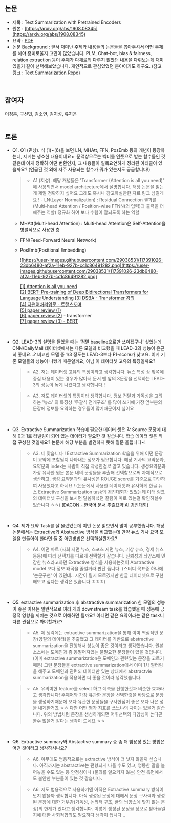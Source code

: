 ## 논문
- 제목 : Text Summarization with Pretrained Encoders
- 원본 : [https://arxiv.org/abs/1908.08345](https://arxiv.org/abs/1908.08345)
- 요약 : [PDF](https://melon-buffer-f27.notion.site/Text-Summarization-with-Pretrained-Encoders-098920484ee14f1b9a13b0b32f047068)
- 논문 Background : 앞서 재미난 주제와 내용들의 논문들을 뽑아주셔서 어떤 주제를 해야 흥미로울지 고민이 많았습니다. 
PLM, Chat-bot, bias & fairness, relation extraction 등이 주제가 다채로워 다루지 않았던 내용을 다뤄보는게 재미있을거 같아 선택해보았습니다. 
개인적으로 관심있었던 분야이기도 하구요. (참고 링크 : [Text Summarization Repo](https://github.com/uoneway/Text-Summarization-Repo))

<br>


## 참여자
이정훈, 구선민, 김소연, 김지성, 류지은
<br><br>


## 토론
- Q1. Q1 (민상). 식 (1)~(6)을 보면 LN, MHAtt, FFN, PosEmb 등의 개념이 등장하는데, 제게는 생소한 내용이네요ㅠ 문맥상으로는 벡터를 인풋으로 받는 함수들인 것 같은데 이게 정확히 어떤 변환인지, 그 내용들이 일목요연하게 정리된 아티클이 있을까요? (언급된 것 외에 자주 사용되는 함수가 뭐가 있는지도 궁금합니다!)

  >- A1 (지성). 해당 개념들은 'Transformer (Attention is all you need)' 에 사용되면서 model architecture에서 설명합니다. 해당 논문을 읽는게 제일 정확하지 싶어요 그래도 혹시나 참고하실만한 자료 링크 남길게요 ! - LN(Layer Normalization) : Residual Connection 결과를(Multi-head Attention / Position-wise FFNN)의 입력)과 출력을 더해주는 역할) 정규화 하여 보다 수렴이 잘되도록 하는 역할
  - MHAtt(Multi-head Attention) : Multi-head Attention은 Self-Attention을 병렬적으로 사용한 층
  - FFN(Feed-Forward Neural Network)
  - PosEmb(Positional Embedding)

    ![https://user-images.githubusercontent.com/29038531/117391026-23db6480-af2a-11eb-927b-cc1c86491282.png](https://user-images.githubusercontent.com/29038531/117391026-23db6480-af2a-11eb-927b-cc1c86491282.png)
    
    [[1] Attention is all you need](https://papers.nips.cc/paper/2017/file/3f5ee243547dee91fbd053c1c4a845aa-Paper.pdf)  
    [[2] BERT: Pre-training of Deep Bidirectional Transformers for Language Understanding](https://arxiv.org/pdf/1810.04805.pdf) 
    [[3] DSBA - Transformer 강의](https://www.youtube.com/watch?v=Yk1tV_cXMMU&t=1610s)  
    [[4] 자연어처리입문 - 트랜스포머](https://wikidocs.net/31379)  
    [[5] paper review (1)](https://machinereads.wordpress.com/2018/09/26/attention-is-all-you-need/)  
    [[6] paper review (2)](https://www.notion.so/Attention-is-All-You-Need-d484b19f68a54d589cfdb2d76495c73c) - transformer    
    [[7] paper review (3) - BERT](https://www.notion.so/BERT-Pre-training-of-Deep-Bidirectional-Transformers-for-Language-Understanding-f46d9614a2a64f18b477d4d3c6849730)


<br>


- Q2. LEAD-3의 설명을 들었을 때는 '정말 baseline으로만 쓰이겠구나' 싶었는데 CNN/DailyMail 데이터셋에서는 다른 모델과 비교했을 때 LEAD-3의 성능이 은근히 좋네요...? 
비교한 모델 중 1/3 정도는 LEAD-3보다 F1-score가 낮고요. 이게 기존 모델들의 성능이 나빴기 때문일까요, 아님 이 데이터셋 고유의 특징일까요? 

  >- A2.  저는 데이터셋 고유의 특징이라고 생각합니다. 뉴스 특성 상 앞쪽에 중심 내용이 있는 경우가 많아서 문서 맨 앞의 3문장을 선택하는 LEAD-3의 성능이 높게 나왔다고 생각합니다.!

  >- A3. 저도 데이터셋의 특징이라 생각합니다. 정보 전달과 가독성을 고려하는 '뉴스' 의 특징상 '두괄식 전개구조' 를 많이 쓰기에 가장 앞부분의 문장에 정보를 요약하는 경우들이 많기때문이지 싶어요 

<br>

- Q3. Extractive Summarization 학습에 필요한 데이터 셋은 각 Source 문장에 대해 0과 1로 라벨링이 되어 있는 데이터가 필요한 것 같습니다. 학습 데이터 셋은 직접 구성한 것일까요? 논문에 해당 부분을 발견하지 못해 질문 올립니다~!

  >- A3. 네 맞습니다 ! Extractive Summarization 학습을 위해 어떤 문장이 요약에 포함될지 나타내는 정보가 필요합니다. 해당 기사의 요약문과, 요약문의 index는 사람이 직접 작성한걸로 알고 있습니다. 
  생성요약문과 가장 유사한 원문 본문 내의 문장들을 추출해 선택함으로써 자체적으로 생산하고, 생성 요약문과의 유사성은 ROUGE score를 기준으로 판단하여 사용했다고 하네요 ! 
  (논문에서 사용한 데이터셋과 유사하게 한글 뉴스 Extractive Summarization task의 경진대회가 있었는데 아래 링크의 데이터셋 구성을 보시면 말씀하셨던 칼럼이 따로 있는걸 확인하실수 있습니다 ㅎㅎ) [(DACON - 한국어 문서 추출요약 AI 경진대회)](https://dacon.io/competitions/official/235671/data)

<br>

- Q4. 제가 요약 Task를 잘 몰랐었는데 이번 논문 읽으면서 많이 공부했습니다. 해당 논문에서는 Extractive와 Abstractive 방식을 비교했는데 만약 뉴스 기사 요약 모델을 만들어야 한다면 둘 중 어떤방법은 선택하실껀가요? 

  >- A4. 어떤 파트 (사회 지면 뉴스, 스포츠 지면 뉴스, 기상 뉴스, 경제 뉴스 등등)에 따라 선택지를 다르게 선택할거 같습니다. 신뢰성과 늬양스에 민감한 뉴스라고하면 Extractive 방식을 사용하는것이 Abstractive model 보다 정보 왜곡을 줄일거라 판단 듭니다. 
  (스터디 목표중 하나에 '논문구현' 이 있던데.. 시간이 될지 모르겠지만 한글 데이터셋으로 구현 해보고 싶다는 생각은 있습니다 ㅎㅎㅎ)

<br>

- Q5. extractive summarization 후 abstractive summarization 한 모델의 성능이 좋은 이유는 일반적으로 여러 개의 downstream task를 학습했을 때 성능에 긍정적 영향을 끼치는 것으로 이해하면 될까요? 아니면 같은 요약이라는 같은 task니 다른 관점으로 봐야할까요?

  >- A5. 제 생각에는 extractive summarization을 통해 이미 핵심적인 문장(양질의 데이터)을 추출했고 그 데이터를 기반으로 abstractive summarization을 진행해서 성능이 좋은 것이라고 생각했습니다. 원본 소스에는 도메인과 좀 동떨어져있는 불필요한 문장들이 있을 것입니다.(이미 extractive summarization은 도메인과 관련있는 문장을 고르기 때문) 그런 문장들을 extractive summarization에서 이미 1차 필터링을 해주고 도메인과 관련되 데이터만 있는 상태에서 abstractvie summarization을 적용하면 더 좋을 것이라 생각했습니다.

  >- A5. 유의미한 feature를 select 하고 예측을 진행한것과 비슷한 효과라고 생각합니다! 주제어와 가장 유관한 문장을 선택한것을 바탕으로 문장을 생성하기때문에  보다 유관한 문장들을 구사한점이 좋은 보다 나은 성을 내게한거죠 ㅎㅎ 다만 어떤 평가 지표를 쓰느냐의 차이는 있을거 같습니다. 위의 방법처럼 문장을 생성하게되면 어휘선택의 다양성이 높다곤 볼수 없을거 같다는 생각이 드네요 ㅎㅎ

<br>

- Q6. Extractive summary와 Abstactive summary 중 좀 더 범용성 있는 방법은 어떤 것이라고 생각하시나요?

  >- A6. 아무래도 범용적으로는 extractive 방식이 더 낫지 않을까 싶습니다. 아직까지는 abstractive는 편향되게 나올 수도 있고, 엉뚱한 말을 늘어놓을 수도 있는 등 안정성이나 (물의를 일으키지 않는) 안전 측면에서도 불안한 부분들이 있는 것 같습니다. 

  >- A6. 저도 범용적으로 사용하기엔 아직은 Extractive summary 방식이 낫지 않을까 생각합니다. 아직 생성된 문장에 대해서 문장 구사력과 생성된 문장에 대한 거부감(가독성, 논리적 구조, 글의 늬양스에 맞지 않는 문장)의 한계가 있다고 생각합니다. 이렇게 생성된 문장을 정보로 받아들일지에 대한 사회적합의도 필요하다 생각이 듭니다 ..
